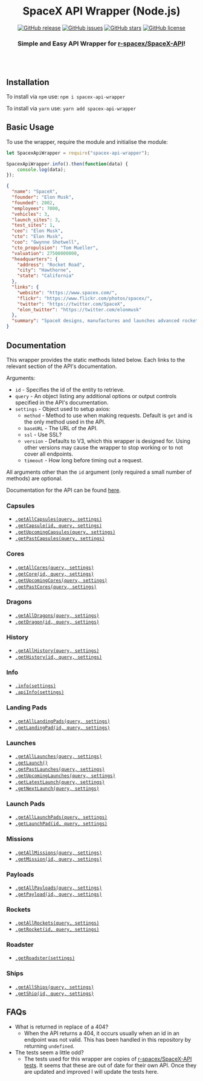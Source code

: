 <div align="center">

# SpaceX API Wrapper (Node.js)

[![GitHub release](https://img.shields.io/github/release/Thomas-Smyth/SpaceX-API-Wrapper.svg)](https://github.com/Thomas-Smyth/SpaceX-API-Wrapper/releases)
[![GitHub issues](https://img.shields.io/github/issues/Thomas-Smyth/SpaceX-API-Wrapper.svg)](https://github.com/Thomas-Smyth/SpaceX-API-Wrapper/issues)
[![GitHub stars](https://img.shields.io/github/stars/Thomas-Smyth/SpaceX-API-Wrapper.svg)](https://github.com/Thomas-Smyth/SpaceX-API-Wrapper/stargazers)
[![GitHub license](https://img.shields.io/github/license/Thomas-Smyth/SpaceX-API-Wrapper.svg)](https://github.com/Thomas-Smyth/SpaceX-API-Wrapper)

### Simple and Easy API Wrapper for [r-spacex/SpaceX-API](https://github.com/r-spacex/SpaceX-API)!

<br><br>

</div>

## Installation
To install via `npm` use:
`npm i spacex-api-wrapper`

To install via `yarn` use:
`yarn add spacex-api-wrapper`

## Basic Usage
To use the wrapper, require the module and initialise the module:
```js
let SpacexApiWrapper = require("spacex-api-wrapper");

SpacexApiWrapper.info().then(function(data) {
    console.log(data);
});
```

```JSON
{
  "name": "SpaceX",
  "founder": "Elon Musk",
  "founded": 2002,
  "employees": 7000,
  "vehicles": 3,
  "launch_sites": 3,
  "test_sites": 1,
  "ceo": "Elon Musk",
  "cto": "Elon Musk",
  "coo": "Gwynne Shotwell",
  "cto_propulsion": "Tom Mueller",
  "valuation": 27500000000,
  "headquarters": {
    "address": "Rocket Road",
    "city": "Hawthorne",
    "state": "California"
  },
  "links": {
    "website": "https://www.spacex.com/",
    "flickr": "https://www.flickr.com/photos/spacex/",
    "twitter": "https://twitter.com/SpaceX",
    "elon_twitter": "https://twitter.com/elonmusk"
  },
  "summary": "SpaceX designs, manufactures and launches advanced rockets and spacecraft. The company was founded in 2002 to revolutionize space technology, with the ultimate goal of enabling people to live on other planets."
}
```

## Documentation
This wrapper provides the static methods listed below. Each links to the relevant section of the API's documentation.

Arguments:
* `id` - Specifies the id of the entity to retrieve.
* `query` - An object listing any additional options or output controls specified in the API's documentation.
* `settings` - Object used to setup axios:
    - `method` - Method to use when making requests. Default is `get` and is the only method used in the API.
    - `baseURL` - The URL of the API.
    - `ssl` - Use SSL?
    - `version` - Defaults to V3, which this wrapper is designed for. Using other versions may cause the wrapper to stop working or to not cover all endpoints.
    - `timeout` - How long before timing out a request.
    
All arguments other than the `id` argument (only required a small number of methods) are optional.

Documentation for the API can be found [here](https://github.com/r-spacex/SpaceX-API/wiki).

### Capsules
* [`.getAllCapsules(query, settings)`](https://documenter.getpostman.com/view/2025350/RWaEzAiG#00ac651a-8ba2-4b4c-858a-4034dd1254fa)
* [`.getCapsule(id, query, settings)`](https://documenter.getpostman.com/view/2025350/RWaEzAiG#4376c913-2589-4afd-a5f2-80ab8adc3fd0)
* [`.getUpcomingCapsules(query, settings)`](https://documenter.getpostman.com/view/2025350/RWaEzAiG#08eb1220-8c52-4062-8147-d9ad33c2a891)
* [`.getPastCapsules(query, settings)`](https://documenter.getpostman.com/view/2025350/RWaEzAiG#cc22ddc7-1e9c-47c8-8758-bfa58ca13191)

### Cores
* [`.getAllCores(query, settings)`](https://documenter.getpostman.com/view/2025350/RWaEzAiG#8841c0cf-4341-4c73-852e-df4d90a7db98)
* [`.getCore(id, query, settings)`](https://documenter.getpostman.com/view/2025350/RWaEzAiG#dc18b875-5f98-4e44-a124-ad95647335dc)
* [`.getUpcomingCores(query, settings)`](https://documenter.getpostman.com/view/2025350/RWaEzAiG#a22624ca-36bd-4d20-932c-f5c1897ae75b)
* [`.getPastCores(query, settings)`](https://documenter.getpostman.com/view/2025350/RWaEzAiG#3e925329-8706-4859-8a7b-d6bcfd1d866a)

### Dragons
* [`.getAllDragons(query, settings)`](https://documenter.getpostman.com/view/2025350/RWaEzAiG#32f4fc1e-37e8-4d1b-8ec4-ac729441ddb2)
* [`.getDragon(id, query, settings)`](https://documenter.getpostman.com/view/2025350/RWaEzAiG#a9129d6a-1bab-42a1-af1b-2b1064016f9d)

### History
* [`.getAllHistory(query, settings)`](https://documenter.getpostman.com/view/2025350/RWaEzAiG#9f1dfdc0-fbe8-4ae5-9209-7f3d649a627c)
* [`.getHistory(id, query, settings)`](https://documenter.getpostman.com/view/2025350/RWaEzAiG#0eceecb8-c6e1-4e73-92e1-6dadbdbcb9da)

### Info
* [`.info(settings)`](https://documenter.getpostman.com/view/2025350/RWaEzAiG#9b8b053e-cb75-400c-9635-5fe1c771d8a3)
* [`.apiInfo(settings)`](https://documenter.getpostman.com/view/2025350/RWaEzAiG#30c2d33b-4943-43ae-a98a-5ede3ece6388)

### Landing Pads
* [`.getAllLandingPads(query, settings)`](https://documenter.getpostman.com/view/2025350/RWaEzAiG#c58f85b5-ee5f-4343-80fd-ec893faa9133)
* [`.getLandingPad(id, query, settings)`](https://documenter.getpostman.com/view/2025350/RWaEzAiG#5fbbc3cc-6409-4607-a679-19be39bc9cea)

### Launches
* [`.getAllLaunches(query, settings)`](https://documenter.getpostman.com/view/2025350/RWaEzAiG#5fc4c846-c373-43df-a10a-e9faf80a8b0a)
* [`.getLaunch()`](https://documenter.getpostman.com/view/2025350/RWaEzAiG#cfcc49e7-5fe4-4dd3-9701-7c5caf7af9fb)
* [`.getPastLaunches(query, settings)`](https://documenter.getpostman.com/view/2025350/RWaEzAiG#fce450d6-e064-499a-b88d-34cc22991bcc)
* [`.getUpcomingLaunches(query, settings)`](https://documenter.getpostman.com/view/2025350/RWaEzAiG#e001c501-9c09-4703-9e29-f91fbbf8db7c)
* [`.getLatestLaunch(query, settings)`](https://documenter.getpostman.com/view/2025350/RWaEzAiG#07a29989-38e3-47fb-9f64-c132b5842ff0)
* [`.getNextLaunch(query, settings)`](https://documenter.getpostman.com/view/2025350/RWaEzAiG#c75a20cf-50e7-4a4a-8856-ee729e0d3868)

### Launch Pads
* [`.getAllLaunchPads(query, settings)`](https://documenter.getpostman.com/view/2025350/RWaEzAiG#58df29dc-5839-42fc-9540-2f572fd13438)
* [`.getLaunchPad(id, query, settings)`](https://documenter.getpostman.com/view/2025350/RWaEzAiG#fbc2676e-6248-48ce-95c8-c64784638288)

### Missions
* [`.getAllMissions(query, settings)`](https://documenter.getpostman.com/view/2025350/RWaEzAiG#02badaab-e03e-40c8-ab20-3bc76d95d401)
* [`.getMission(id, query, settings)`](https://documenter.getpostman.com/view/2025350/RWaEzAiG#ccefcfac-5634-4d8e-885b-f3f21b7c539e)

### Payloads
* [`.getAllPayloads(query, settings)`](https://documenter.getpostman.com/view/2025350/RWaEzAiG#81150545-5ab3-4552-b1f5-865b7f542033)
* [`.getPayload(id, query, settings)`](https://documenter.getpostman.com/view/2025350/RWaEzAiG#290f98df-e218-4635-9012-4657cd51f67e)

### Rockets
* [`.getAllRockets(query, settings)`](https://documenter.getpostman.com/view/2025350/RWaEzAiG#16c58b5e-44de-4183-b858-0fae51d242a5)
* [`.getRocket(id, query, settings)`](https://documenter.getpostman.com/view/2025350/RWaEzAiG#eda45a06-9f05-40f1-a333-028f647ba797)

### Roadster
* [`.getRoadster(settings)`](https://documenter.getpostman.com/view/2025350/RWaEzAiG#65e19a5a-f67f-46f2-be16-283c1a783c36)

### Ships
* [`.getAllShips(query, settings)`](https://documenter.getpostman.com/view/2025350/RWaEzAiG#e520e500-0421-4774-8bcb-8d07b7dfa222)
* [`.getShip(id, query, settings)`](https://documenter.getpostman.com/view/2025350/RWaEzAiG#d5b89576-eb1d-4a2f-91eb-3eab2b454aa2)

## FAQs
* What is returned in replace of a 404?
    - When the API returns a 404, it occurs usually when an id in an endpoint was not valid. This has been handled in this repository by returning `undefined`.
* The tests seem a little odd?
    - The tests used for this wrapper are copies of [r-spacex/SpaceX-API tests](https://github.com/r-spacex/SpaceX-API/tree/master/test). It seems that these are out of date for their own API. Once they are updated and improved I will update the tests here.
